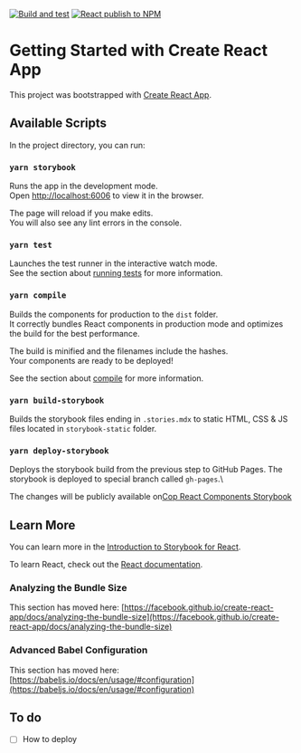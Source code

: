 [![Build and test](https://github.com/UKHomeOffice/cop-react-design-system/actions/workflows/build-and-test.yml/badge.svg)](https://github.com/UKHomeOffice/cop-react-design-system/actions/workflows/build-and-test.yml)
[![React publish to NPM](https://github.com/UKHomeOffice/cop-react-design-system/actions/workflows/publish-cop-react-components-to-npm.yml/badge.svg)](https://github.com/UKHomeOffice/cop-react-design-system/actions/workflows/publish-cop-react-components-to-npm.yml)

# Getting Started with Create React App

This project was bootstrapped with [Create React App](https://github.com/facebook/create-react-app).

## Available Scripts

In the project directory, you can run:

### `yarn storybook`

Runs the app in the development mode.\
Open [http://localhost:6006](http://localhost:6006) to view it in the browser.

The page will reload if you make edits.\
You will also see any lint errors in the console.

### `yarn test`

Launches the test runner in the interactive watch mode.\
See the section about [running tests](https://facebook.github.io/create-react-app/docs/running-tests) for more information.

### `yarn compile`

Builds the components for production to the `dist` folder.\
It correctly bundles React components in production mode and optimizes the build for the best performance.

The build is minified and the filenames include the hashes.\
Your components are ready to be deployed!

See the section about [compile](https://babeljs.io/setup#installation) for more information.

### `yarn build-storybook`
Builds the storybook files ending in `.stories.mdx` to static HTML, CSS & JS files located in `storybook-static` folder.

### `yarn deploy-storybook`
Deploys the storybook build from the previous step to GitHub Pages. The storybook is deployed to special branch called `gh-pages`.\


The changes will be publicly available on[Cop React Components Storybook](https://ukhomeoffice.github.io/cop-react-components)

## Learn More

You can learn more in the [Introduction to Storybook for React](https://storybook.js.org/docs/react/get-started/introduction).

To learn React, check out the [React documentation](https://reactjs.org/).

### Analyzing the Bundle Size

This section has moved here: [https://facebook.github.io/create-react-app/docs/analyzing-the-bundle-size](https://facebook.github.io/create-react-app/docs/analyzing-the-bundle-size)

### Advanced Babel Configuration

This section has moved here: [https://babeljs.io/docs/en/usage/#configuration](https://babeljs.io/docs/en/usage/#configuration)

## To do

- [ ] How to deploy
